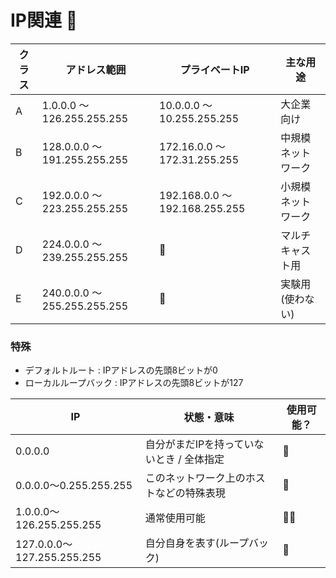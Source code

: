 # IP関連 :dog:

| クラス | アドレス範囲                 | プライベートIP                 | 主な用途           | 
|--------|------------------------------|--------------------------------|--------------------|
| A      | 1.0.0.0 ～ 126.255.255.255   | 10.0.0.0 ～ 10.255.255.255     | 大企業向け         |
| B      | 128.0.0.0 ～ 191.255.255.255 | 172.16.0.0 ～ 172.31.255.255   | 中規模ネットワーク |
| C      | 192.0.0.0 ～ 223.255.255.255 | 192.168.0.0 ～ 192.168.255.255 | 小規模ネットワーク |
| D      | 224.0.0.0 ～ 239.255.255.255 | :eggplant:                     | マルチキャスト用   |
| E      | 240.0.0.0 ～ 255.255.255.255 | :eggplant:                     | 実験用(使わない)   |


### 特殊

- デフォルトルート : IPアドレスの先頭8ビットが0
- ローカルループバック : IPアドレスの先頭8ビットが127

| IP                         | 状態・意味                                | 使用可能？ |
|----------------------------|-------------------------------------------|------------|
| 0.0.0.0                    | 自分がまだIPを持っていないとき / 全体指定 | :eggplant: |
| 0.0.0.0～0.255.255.255     | このネットワーク上のホストなどの特殊表現  | :eggplant: |
| 1.0.0.0～126.255.255.255   | 通常使用可能                              | :ok_man:   |
| 127.0.0.0～127.255.255.255 | 自分自身を表す(ループバック)              | :eggplant: |

